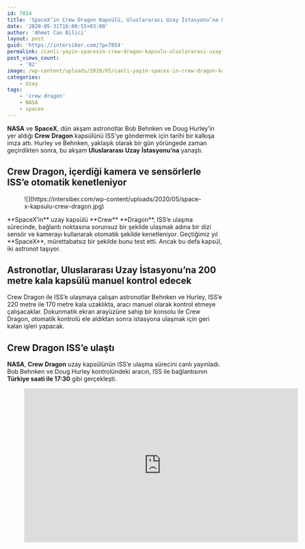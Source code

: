 ```yaml
---
id: 7854
title: 'SpaceX’in Crew Dragon Kapsülü, Uluslararası Uzay İstasyonu’na Ulaştı'
date: '2020-05-31T16:00:55+03:00'
author: 'Ahmet Can Bilici'
layout: post
guid: 'https://intersiber.com/?p=7854'
permalink: /canli-yayin-spacexin-crew-dragon-kapsulu-uluslararasi-uzay-istasyonuna-ulasiyor/
post_views_count:
    - '82'
image: /wp-content/uploads/2020/05/canli-yayin-spacex-in-crew-dragon-kapsulu-uluslararasi-uzay-istasyonuna-ulasiyor.png
categories:
    - Uzay
tags:
    - 'crew dragon'
    - NASA
    - spacex
---
```


**NASA** ve **SpaceX**, dün akşam astronotlar Bob Behnken ve Doug Hurley’in yer aldığı **Crew** **Dragon** kapsülünü ISS’ye göndermek için tarihi bir kalkışa imza attı. Hurley ve Behnken, yaklaşık olarak bir gün yörüngede zaman geçirdikten sonra, bu akşam **Uluslararası** **Uzay** **İstasyonu’na** yanaştı.

## Crew Dragon, içerdiği kamera ve sensörlerle ISS’e otomatik kenetleniyor

<figure class="wp-block-image size-large">![](https://intersiber.com/wp-content/uploads/2020/05/space-x-kapsulu-crew-dragon.jpg)</figure>**SpaceX’in** uzay kapsülü **Crew** **Dragon**, ISS’e ulaşma sürecinde, bağlantı noktasına sorunsuz bir şekilde ulaşmak adına bir dizi sensör ve kamerayı kullanarak otomatik şekilde kenetleniyor. Geçtiğimiz yıl **SpaceX**, mürettabatsız bir şekilde bunu test etti. Ancak bu defa kapsül, iki astronot taşıyor.

## Astronotlar, Uluslararası Uzay İstasyonu’na 200 metre kala kapsülü manuel kontrol edecek

Crew Dragon ile ISS’e ulaşmaya çalışan astronotlar Behnken ve Hurley, ISS’e 220 metre ile 170 metre kala uzaklıkta, aracı manuel olarak kontrol etmeye çalışacaklar. Dokunmatik ekran arayüzüne sahip bir konsolu ile Crew Dragon, otomatik kontrolü ele aldıktan sonra istasyona ulaşmak için geri kalan işleri yapacak.

## Crew Dragon ISS’e ulaştı

**NASA**, **Crew** **Dragon** uzay kapsülünün ISS’e ulaşma sürecini canlı yayınladı. Bob Behnken ve Doug Hurley kontrolündeki aracın, ISS ile bağlantısının **Türkiye saati ile 17:30** gibi gerçekleşti.

<figure class="wp-block-embed-youtube wp-block-embed is-type-video is-provider-youtube wp-embed-aspect-16-9 wp-has-aspect-ratio"><div class="wp-block-embed__wrapper"><span class="embed-youtube" style="text-align:center; display: block;"><iframe allowfullscreen="true" class="youtube-player" height="360" src="https://www.youtube.com/embed/Jd_aIRkI5ws?version=3&rel=1&fs=1&autohide=2&showsearch=0&showinfo=1&iv_load_policy=1&wmode=transparent" style="border:0;" width="640"></iframe></span></div></figure>
